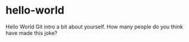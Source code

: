 # hello-world
Hello World Git intro
a bit about yourself.
How many people do you think have made this joke?
